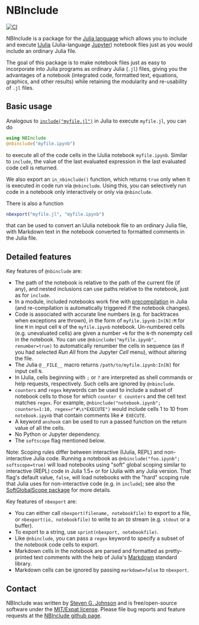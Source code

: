 # NBInclude

[![CI](https://github.com/JuliaInterop/NBInclude.jl/workflows/CI/badge.svg)](https://github.com/JuliaInterop/NBInclude.jl/actions?query=workflow%3ACI)

NBInclude is a package for the [Julia language](http://julialang.org/) which allows you to include and execute [IJulia](https://github.com/JuliaLang/IJulia.jl) (Julia-language [Jupyter](https://jupyter.org/)) notebook files just as you would include an ordinary Julia file.

The goal of this package is to make notebook files just as easy to incorporate into Julia programs as ordinary Julia (`.jl`) files, giving you the advantages of a notebook (integrated code, formatted text, equations, graphics, and other results) while retaining the modularity and re-usability of `.jl` files.

## Basic usage

Analogous to [`include("myfile.jl")`](https://docs.julialang.org/en/v1/base/base/#Base.include) in Julia to execute `myfile.jl`, you can do
```jl
using NBInclude
@nbinclude("myfile.ipynb")
```
to execute all of the code cells in the IJulia notebook `myfile.ipynb`. Similar to `include`, the value of the last evaluated expression in the last evaluated code cell is returned.

We also export an `in_nbinclude()` function, which returns `true` only when it is
executed in code run via `@nbinclude`.  Using this, you can selectively run code
in a notebook only interactively or only via `@nbinclude`.

There is also a function
```jl
nbexport("myfile.jl", "myfile.ipynb")
```
that can be used to convert an IJulia notebook file to an ordinary Julia file, with
Markdown text in the notebook converted to formatted comments in the Julia file.

## Detailed features

Key features of `@nbinclude` are:

* The path of the notebook is relative to the path of the current file (if any),
and nested inclusions can use paths relative to the notebook, just as for `include`.
* In a module, included notebooks work fine with [precompilation](https://docs.julialang.org/en/v1/manual/modules/#Module-initialization-and-precompilation) in Julia (and re-compilation is automatically triggered if the notebook changes).
* Code is associated with accurate line numbers (e.g. for backtraces when exceptions are thrown), in the form of `myfile.ipynb:In[N]:M` for line `M` in input cell `N` of the `myfile.ipynb` notebook.  Un-numbered cells (e.g. unevaluated cells) are given a number
`+N` for the `N`-th nonempty cell in the notebook.  You can use `@nbinclude("myfile.ipynb", renumber=true)` to automatically renumber the cells in sequence (as if you had selected *Run All* from the Jupyter *Cell* menu), without altering the file.
* The Julia `@__FILE__` macro returns `/path/to/myfile.ipynb:In[N]` for input cell `N`.
* In IJulia, cells beginning with `;` or `?` are interpreted as shell commands or help requests, respectively.  Such cells are ignored by `@nbinclude`.
* `counters` and `regex` keywords can be used to include a subset of notebook cells to those for which `counter ∈ counters` and the cell text matches `regex`. For example, `@nbinclude("notebook.ipynb"; counters=1:10, regex=r"#\s*EXECUTE")`
would include cells 1 to 10 from `notebook.ipynb` that contain comments like `# EXECUTE`.
* A keyword `anshook` can be used to run a passed function on the return value of all the cells.
* No Python or Jupyter dependency.
* The `softscope` flag mentioned below.

Note: Scoping rules differ between interactive (IJulia, REPL) and non-interactive Julia code. Running a notebook as `@nbinclude("foo.ipynb"; softscope=true)` will load notebooks using "soft" global scoping similar to interactive (REPL) code in Julia 1.5+ or for IJulia with any Julia version. That flag's default value, `false`, will load notebooks with the "hard" scoping rule that Julia uses for non-interactive code (e.g. in `include`); see also the [SoftGlobalScope package](https://github.com/stevengj/SoftGlobalScope.jl) for more details.

Key features of `nbexport` are:

* You can either call `nbexport(filename, notebookfile)` to export to a file, or
  `nbexport(io, notebookfile)` to write to an `IO` stream (e.g. `stdout` or a buffer).
* To export to a string, use `sprint(nbexport, notebookfile)`.
* Like `@nbinclude`, you can pass a `regex` keyword to specify a subset of the notebook
  code cells to export.
* Markdown cells in the notebook are parsed and formatted as pretty-printed text comments
  with the help of Julia's [Markdown](https://docs.julialang.org/en/v1/stdlib/Markdown/)
  standard library.
* Markdown cells can be ignored by passing `markdown=false` to `nbexport`.

## Contact

NBInclude was written by [Steven G. Johnson](http://math.mit.edu/~stevenj/) and is free/open-source software under the [MIT/Expat license](LICENSE.md).  Please file bug reports and feature requests at the [NBInclude github page](https://github.com/stevengj/NBInclude.jl).
